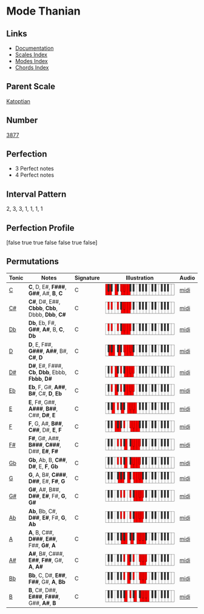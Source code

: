 # Mode Thanian

## Links

- [Documentation](index.md)
- [Scales Index](Scales.md)
- [Modes Index](Modes.md)
- [Chords Index](Chords.md)

## Parent Scale

[Katoptian](ScaleKatoptian.md)

## Number

[3877](https://ianring.com/musictheory/scales/3877)

## Perfection

- 3 Perfect notes
- 4 Perfect notes

## Interval Pattern

2, 3, 3, 1, 1, 1, 1

## Perfection Profile

[false true true false false true false]

## Permutations

| Tonic | Notes | Signature | Illustration | Audio |
|-------|-------|-----------|--------------|-------|
| [C](ModeCNaturalThanian.md) | **C**, D, E#, **F###**, **G##**, A#, **B**, **C** | C | ![CNaturalThanian](ModeCNaturalThanian.png) | [midi](https://github.com/edipermadi/music/blob/main/docs/ModeCNaturalThanian.mid?raw=true) |
| [C#](ModeCSharpThanian.md) | **C#**, D#, E##, **Cbbb**, **Cbb**, Dbbb, **Dbb**, **C#** | C | ![CSharpThanian](ModeCSharpThanian.png) | [midi](https://github.com/edipermadi/music/blob/main/docs/ModeCSharpThanian.mid?raw=true) |
| [Db](ModeDFlatThanian.md) | **Db**, Eb, F#, **G##**, **A#**, B, **C**, **Db** | C | ![DFlatThanian](ModeDFlatThanian.png) | [midi](https://github.com/edipermadi/music/blob/main/docs/ModeDFlatThanian.mid?raw=true) |
| [D](ModeDNaturalThanian.md) | **D**, E, F##, **G###**, **A##**, B#, **C#**, **D** | C | ![DNaturalThanian](ModeDNaturalThanian.png) | [midi](https://github.com/edipermadi/music/blob/main/docs/ModeDNaturalThanian.mid?raw=true) |
| [D#](ModeDSharpThanian.md) | **D#**, E#, F###, **Cb**, **Dbb**, Ebbb, **Fbbb**, **D#** | C | ![DSharpThanian](ModeDSharpThanian.png) | [midi](https://github.com/edipermadi/music/blob/main/docs/ModeDSharpThanian.mid?raw=true) |
| [Eb](ModeEFlatThanian.md) | **Eb**, F, G#, **A##**, **B#**, C#, **D**, **Eb** | C | ![EFlatThanian](ModeEFlatThanian.png) | [midi](https://github.com/edipermadi/music/blob/main/docs/ModeEFlatThanian.mid?raw=true) |
| [E](ModeENaturalThanian.md) | **E**, F#, G##, **A###**, **B##**, C##, **D#**, **E** | C | ![ENaturalThanian](ModeENaturalThanian.png) | [midi](https://github.com/edipermadi/music/blob/main/docs/ModeENaturalThanian.mid?raw=true) |
| [F](ModeFNaturalThanian.md) | **F**, G, A#, **B##**, **C##**, D#, **E**, **F** | C | ![FNaturalThanian](ModeFNaturalThanian.png) | [midi](https://github.com/edipermadi/music/blob/main/docs/ModeFNaturalThanian.mid?raw=true) |
| [F#](ModeFSharpThanian.md) | **F#**, G#, A##, **B###**, **C###**, D##, **E#**, **F#** | C | ![FSharpThanian](ModeFSharpThanian.png) | [midi](https://github.com/edipermadi/music/blob/main/docs/ModeFSharpThanian.mid?raw=true) |
| [Gb](ModeGFlatThanian.md) | **Gb**, Ab, B, **C##**, **D#**, E, **F**, **Gb** | C | ![GFlatThanian](ModeGFlatThanian.png) | [midi](https://github.com/edipermadi/music/blob/main/docs/ModeGFlatThanian.mid?raw=true) |
| [G](ModeGNaturalThanian.md) | **G**, A, B#, **C###**, **D##**, E#, **F#**, **G** | C | ![GNaturalThanian](ModeGNaturalThanian.png) | [midi](https://github.com/edipermadi/music/blob/main/docs/ModeGNaturalThanian.mid?raw=true) |
| [G#](ModeGSharpThanian.md) | **G#**, A#, B##, **D##**, **E#**, F#, **G**, **G#** | C | ![GSharpThanian](ModeGSharpThanian.png) | [midi](https://github.com/edipermadi/music/blob/main/docs/ModeGSharpThanian.mid?raw=true) |
| [Ab](ModeAFlatThanian.md) | **Ab**, Bb, C#, **D##**, **E#**, F#, **G**, **Ab** | C | ![AFlatThanian](ModeAFlatThanian.png) | [midi](https://github.com/edipermadi/music/blob/main/docs/ModeAFlatThanian.mid?raw=true) |
| [A](ModeANaturalThanian.md) | **A**, B, C##, **D###**, **E##**, F##, **G#**, **A** | C | ![ANaturalThanian](ModeANaturalThanian.png) | [midi](https://github.com/edipermadi/music/blob/main/docs/ModeANaturalThanian.mid?raw=true) |
| [A#](ModeASharpThanian.md) | **A#**, B#, C###, **E##**, **F##**, G#, **A**, **A#** | C | ![ASharpThanian](ModeASharpThanian.png) | [midi](https://github.com/edipermadi/music/blob/main/docs/ModeASharpThanian.mid?raw=true) |
| [Bb](ModeBFlatThanian.md) | **Bb**, C, D#, **E##**, **F##**, G#, **A**, **Bb** | C | ![BFlatThanian](ModeBFlatThanian.png) | [midi](https://github.com/edipermadi/music/blob/main/docs/ModeBFlatThanian.mid?raw=true) |
| [B](ModeBNaturalThanian.md) | **B**, C#, D##, **E###**, **F###**, G##, **A#**, **B** | C | ![BNaturalThanian](ModeBNaturalThanian.png) | [midi](https://github.com/edipermadi/music/blob/main/docs/ModeBNaturalThanian.mid?raw=true) |
